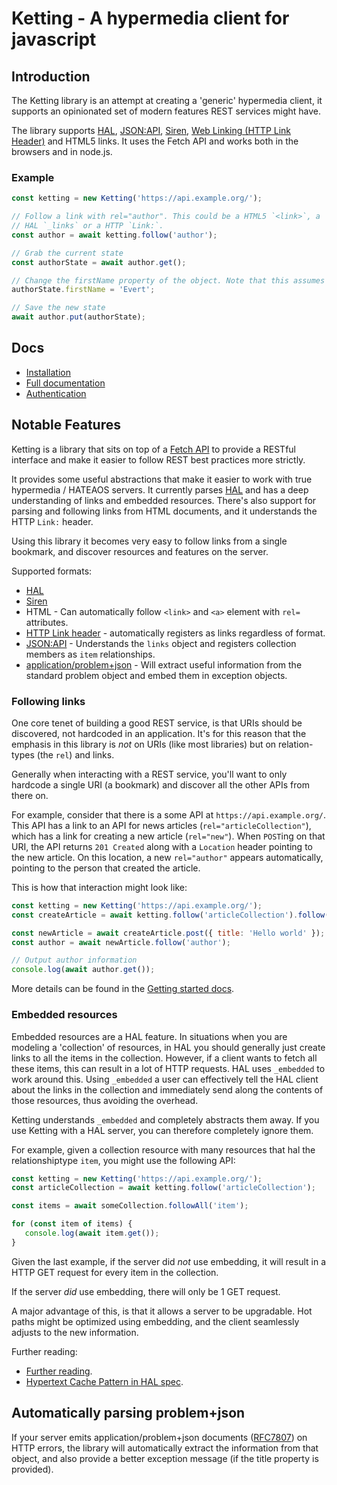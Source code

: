 Ketting - A hypermedia client for javascript
============================================

Introduction
------------

The Ketting library is an attempt at creating a 'generic' hypermedia client, it
supports an opinionated set of modern features REST services might have.

The library supports [HAL][hal], [JSON:API][jsonapi], [Siren][siren],
[Web Linking (HTTP Link Header)][1] and HTML5 links. It uses the Fetch API and
works both in the browsers and in node.js.

### Example

```js
const ketting = new Ketting('https://api.example.org/');

// Follow a link with rel="author". This could be a HTML5 `<link>`, a
// HAL `_links` or a HTTP `Link:`.
const author = await ketting.follow('author');

// Grab the current state
const authorState = await author.get();

// Change the firstName property of the object. Note that this assumes JSON.
authorState.firstName = 'Evert';

// Save the new state
await author.put(authorState);
```

Docs
----

* [Installation][7]
* [Full documentation][9]
* [Authentication][2]


Notable Features
----------------

Ketting is a library that sits on top of a [Fetch API][3] to provide a RESTful
interface and make it easier to follow REST best practices more strictly.

It provides some useful abstractions that make it easier to work with true
hypermedia / HATEAOS servers. It currently parses [HAL][hal] and has a deep
understanding of links and embedded resources. There's also support for parsing
and following links from HTML documents, and it understands the HTTP `Link:`
header.

Using this library it becomes very easy to follow links from a single bookmark,
and discover resources and features on the server.

Supported formats:

* [HAL][hal]
* [Siren][siren]
* HTML - Can automatically follow `<link>` and `<a>` element with `rel=`
  attributes.
* [HTTP Link header][1] - automatically registers as links regardless of format.
* [JSON:API][jsonapi] - Understands the `links` object and registers collection
  members as `item` relationships.
* [application/problem+json][problem] - Will extract useful information from
  the standard problem object and embed them in exception objects.


### Following links

One core tenet of building a good REST service, is that URIs should be
discovered, not hardcoded in an application. It's for this reason that the
emphasis in this library is _not_ on URIs (like most libraries) but on
relation-types (the `rel`) and links.

Generally when interacting with a REST service, you'll want to only hardcode
a single URI (a bookmark) and discover all the other APIs from there on.

For example, consider that there is a some API at `https://api.example.org/`.
This API has a link to an API for news articles (`rel="articleCollection"`),
which has a link for creating a new article (`rel="new"`). When `POST`ing on
that URI, the API returns `201 Created` along with a `Location` header pointing
to the new article. On this location, a new `rel="author"` appears
automatically, pointing to the person that created the article.

This is how that interaction might look like:

```js
const ketting = new Ketting('https://api.example.org/');
const createArticle = await ketting.follow('articleCollection').follow('new'); // chained follow

const newArticle = await createArticle.post({ title: 'Hello world' });
const author = await newArticle.follow('author');

// Output author information
console.log(await author.get());
```

More details can be found in the [Getting started docs][8].

### Embedded resources

Embedded resources are a HAL feature. In situations when you are modeling a
'collection' of resources, in HAL you should generally just create links to
all the items in the collection. However, if a client wants to fetch all these
items, this can result in a lot of HTTP requests. HAL uses `_embedded` to work
around this. Using `_embedded` a user can effectively tell the HAL client about
the links in the collection and immediately send along the contents of those
resources, thus avoiding the overhead.

Ketting understands `_embedded` and completely abstracts them away. If you use
Ketting with a HAL server, you can therefore completely ignore them.

For example, given a collection resource with many resources that hal the
relationshiptype `item`, you might use the following API:

```js
const ketting = new Ketting('https://api.example.org/');
const articleCollection = await ketting.follow('articleCollection');

const items = await someCollection.followAll('item');

for (const item of items) {
   console.log(await item.get());
}
```

Given the last example, if the server did _not_ use embedding, it will result
in a HTTP GET request for every item in the collection.

If the server _did_ use embedding, there will only be 1 GET request.

A major advantage of this, is that it allows a server to be upgradable. Hot
paths might be optimized using embedding, and the client seamlessly adjusts
to the new information.

Further reading:

* [Further reading](https://evertpot.com/rest-embedding-hal-http2/).
* [Hypertext Cache Pattern in HAL spec](https://tools.ietf.org/html/draft-kelly-json-hal-08#section-8.3).


Automatically parsing problem+json
----------------------------------

If your server emits application/problem+json documents ([RFC7807][problem])
on HTTP errors, the library will automatically extract the information from
that object, and also provide a better exception message (if the title
property is provided).

[1]: https://tools.ietf.org/html/rfc8288 "Web Linking"
[2]: https://github.com/evert/ketting/wiki/Authentication
[3]: https://developer.mozilla.org/en-US/docs/Web/API/Fetch_API

[7]: https://github.com/evert/ketting/wiki/Installation
[8]: https://github.com/evert/ketting/wiki/Getting-Started
[9]: https://github.com/evert/ketting/wiki/

[hal]: http://stateless.co/hal_specification.html "HAL - Hypertext Application Language"
[jsonapi]: https://jsonapi.org/
[problem]: https://tools.ietf.org/html/rfc7807
[siren]: https://github.com/kevinswiber/siren "Structured Interface for Representing Entities"
